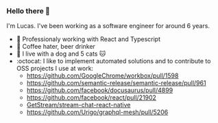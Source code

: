 ### Hello there 👋

I'm Lucas. I've been working as a software engineer for around 6 years.

- 🏢 Professionaly working with React and Typescript
- 🍺 Coffee hater, beer drinker
- 🐶 I live with a dog and 5 cats 🐱
- :octocat: I like to implement automated solutions and to contribute to OSS projects I use at work:
  - https://github.com/GoogleChrome/workbox/pull/1598
  - https://github.com/semantic-release/semantic-release/pull/961
  - https://github.com/facebook/docusaurus/pull/4899
  - https://github.com/facebook/react/pull/21902
  - [GetStream/stream-chat-react-native](https://github.com/GetStream/stream-chat-react-native/pulls?q=is%3Apr+author%3Atsirlucas+is%3Aclosed)
  - https://github.com/Urigo/graphql-mesh/pull/5206
